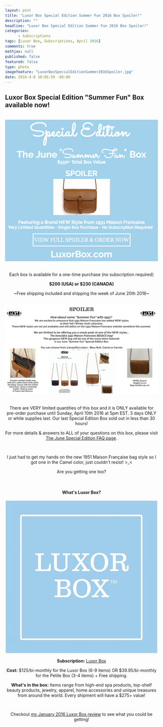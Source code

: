 ```yaml
---
layout: post
title: "Luxor Box Special Edition Summer Fun 2016 Box Spoiler!"
description: ""
headline: "Luxor Box Special Edition Summer Fun 2016 Box Spoiler!"
categories: 
      - Subscriptions
tags: [Luxor Box, Subscriptions, April 2016]
comments: true
mathjax: null
published: false
featured: false
type: photo
imagefeature: "LuxorBoxSpecialEditionSummer2016Spoiler.jpg"
date: 2016-4-8 10:05:39 -08:00
---
```


<p></p>
<H2>Luxor Box Special Edition "Summer Fun" Box available now!</H2>

<br>

<center><a href="http://www.luxorbox.com/#!special-edition-june-summer-fun-box/c16d" target="_blank">
<img src="/images/LuxorBoxSpecialEditionSummer2016Spoiler.jpg" border="0" style="border:none;max-width:100%;" />
</a></center>
<br>

<p><center>Each box is available for a one-time purchase (no subscription required)<center></p>

<p><center><b>$200 (USA) or $230 (CANADA)</b></center></p>
 
<p><center>~Free shipping included and shipping the week of June 20th 2016~</center></p>

<br>

<center><a href="http://www.luxorbox.com/#!special-edition-june-summer-fun-box/c16d" target="_blank">
<img src="/images/LuxorBoxSpecialEditionSummer2016Spoiler2.png" border="0" style="border:none;max-width:100%;" />
</a></center>
<br>

<p>There are VERY limited quantities of this box and it is ONLY available for pre-order purchase until
Sunday, April 10th 2016 at 5pm EST.  3 days ONLY or while supplies last.
Our last Special Edition Box sold out in less than 30 hours!</p>

<p>For more details & answers to ALL of your questions on this box,
please visit <a href="http://www.luxorbox.com/#!june-special-edition-faq/c1rp8" target="_blank">The June Special Edition FAQ page</a>.</p>

<br>

<p>I just had to get my hands on the new 1951 Maison Française bag style so I got one in the Camel color, just couldn't resist! >_< </p>

<p>Are you getting one too?</p>

<br>

<H4>What's Luxor Box?</H4>
<center><a href="http://www.luxorbox.com/#!become-a-member/cjg9" target="_blank">
<img src="/images/LuxorBox.jpeg" border="0" style="border:none;max-width:100%;" />
</a></center>
<p><b>Subscription:</b> <a href="http://www.luxorbox.com/#!become-a-member/cjg9" target="_blank">Luxor Box</a></p>
<p><b>Cost:</b> $125/bi-monthly for the Luxor Box (6-9 items) OR $39.95/bi-monthly for the Petite Box (3-4 items) + Free shipping.</p>
<p><b>What's in the box:</b> Items range from high-end spa products, top-shelf beauty products, jewelry, apparel, home accessories and unique treasures from around the world. Every shipment will have a $275+ value!</p>

<br>

<p>Checkout <a href="http://whatsupmailbox.com/subscriptions/reviews/Luxor-Box-Subscription-January-2016-Review" target="_blank">my January 2016 Luxor Box review</a> to see what you could be getting!</p>
